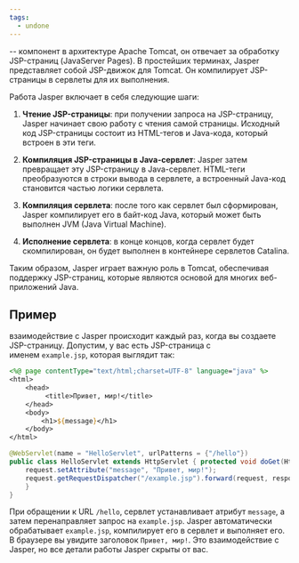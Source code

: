 ```yaml
---
tags:
  - undone
---
```

--
компонент в архитектуре Apache Tomcat, он отвечает за обработку JSP-страниц (JavaServer Pages). В простейших терминах, Jasper представляет собой JSP-движок для Tomcat. Он компилирует JSP-страницы в сервлеты для их выполнения.

Работа Jasper включает в себя следующие шаги:

  

1. **Чтение JSP-страницы**: при получении запроса на JSP-страницу, Jasper начинает свою работу с чтения самой страницы. Исходный код JSP-страницы состоит из HTML-тегов и Java-кода, который встроен в эти теги.
    
2. **Компиляция JSP-страницы в Java-сервлет**: Jasper затем превращает эту JSP-страницу в Java-сервлет. HTML-теги преобразуются в строки вывода в сервлете, а встроенный Java-код становится частью логики сервлета.
    
3. **Компиляция сервлета**: после того как сервлет был сформирован, Jasper компилирует его в байт-код Java, который может быть выполнен JVM (Java Virtual Machine).
    
4. **Исполнение сервлета**: в конце концов, когда сервлет будет скомпилирован, он будет выполнен в контейнере сервлетов Catalina.
    


Таким образом, Jasper играет важную роль в Tomcat, обеспечивая поддержку JSP-страниц, которые являются основой для многих веб-приложений Java.

## Пример
взаимодействие с Jasper происходит каждый раз, когда вы создаете JSP-страницу. Допустим, у вас есть JSP-страница с именем `example.jsp`, которая выглядит так:

```jsp
<%@ page contentType="text/html;charset=UTF-8" language="java" %> 
<html> 
	<head>
		 <title>Привет, мир!</title> 
	</head> 
	<body> 
		<h1>${message}</h1> 
	</body>
</html>
```

```java
@WebServlet(name = "HelloServlet", urlPatterns = {"/hello"}) 
public class HelloServlet extends HttpServlet { protected void doGet(HttpServletRequest request, HttpServletResponse response) throws ServletException, IOException { 
	request.setAttribute("message", "Привет, мир!"); 
	request.getRequestDispatcher("/example.jsp").forward(request, response); 
	} 
}
```
При обращении к URL `/hello`, сервлет устанавливает атрибут `message`, а затем перенаправляет запрос на `example.jsp`. Jasper автоматически обрабатывает `example.jsp`, компилирует его в сервлет и выполняет его. В браузере вы увидите заголовок `Привет, мир!`. Это взаимодействие с Jasper, но все детали работы Jasper скрыты от вас.
